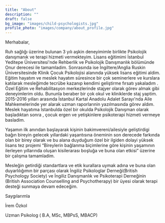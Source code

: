 ```yaml
---
title: "About"
description: ""
draft: false
bg_image: "images/child-psychologists.jpg"
profile_photo: "images/company/about_profile.jpg"
---
```


Merhabalar,


Ruh sağlığı üzerine bulunan 3 yılı aşkin deneyimimle birlikte Psikolojik danışmanık ve terapi hizmeti vermekteyim. Lisans eğitimimi İstanbul Yeditepe Üniversitesi'nde Rehberlik ve Psikolojik Danışmanlık bölümünde Onur derecesi ile tamamladim. Sonrasında ise İngiltere/Anglia Ruskin Üniversitesinde Klinik Çocuk Psikolojisi alanında yüksek lisans eğitimi aldim. Eğitim hayatım ve meslek hayatım süresince bir çok seminerlere ve kurslara katılarak mesleğimde tecrübe kazanıp kendimi geliştirme fırsatı yakaladım . Özel Eğitim ve Rehabilitasyon merkezlerinde stajyer olarak görev almak gibi deneyimlerim oldu. Bununla beraber bir çok okul ve kliniklerde staj yaptim. 2015-2016 yılları arasında İstanbul Kartal Anadolu Adalet Sarayı'nda Aile Mahkemelerinde yer alarak uzman raporlarınin yazılmasında görev aldım. Meslek hayatıma İstanbulda özel bir okulda Psikolojik Danışman olarak başladıktan sonra , çocuk ergen ve yetişkinlere psikoterapi hizmeti vermeye basladim. 

Yaşamın ilk anından başlayarak kişinin bakimvereni/ailesiyle geliştirdigi bağın bireyin gelecek yıllardaki yaşantısına öneminin son derecede farkında olan bir birey olarak ve bu alana duyduğum özel bir ilgiden dolayi yüksek lisans tez projemi “Bireylerin bağlanma biçimlerine göre kişinin yaşamının ilerleyen yıllarında oluşan kisilerarası boşluğa ve buna olan etkisi” üzerine bir çalışma tamamladim.

Mesleğin getirdiği standartlara ve etik kurallara uymak adına ve buna olan duyarlılığımın bir parçası olarak İngiliz Psikologlar Derneği(British Psychology Society) ve İngiliz Danışmanlık ve Psikoterapi Derneğinin (British Association Counselling and Psychotherapy) bir üyesi olarak terapi desteği sunmaya devam edeceğim.

Saygılarımla

İrem Özkol

Uzman Psikolog ( B.A, MSc, MBPsS, MBACP)

